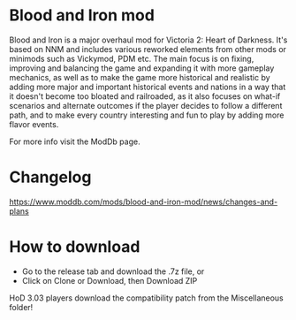 # Blood and Iron mod
Blood and Iron is a major overhaul mod for Victoria 2: Heart of Darkness. It's based on NNM and includes various reworked elements from other mods or minimods such as Vickymod, PDM etc. The main focus is on fixing, improving and balancing the game and expanding it with more gameplay mechanics, as well as to make the game more historical and realistic by adding more major and important historical events and nations in a way that it doesn't become too bloated and railroaded, as it also focuses on what-if scenarios and alternate outcomes if the player decides to follow a different path, and to make every country interesting and fun to play by adding more flavor events.

For more info visit the ModDb page.
# Changelog
https://www.moddb.com/mods/blood-and-iron-mod/news/changes-and-plans
# How to download
- Go to the release tab and download the .7z file, or
- Click on Clone or Download, then Download ZIP

HoD 3.03 players download the compatibility patch from the Miscellaneous folder!
